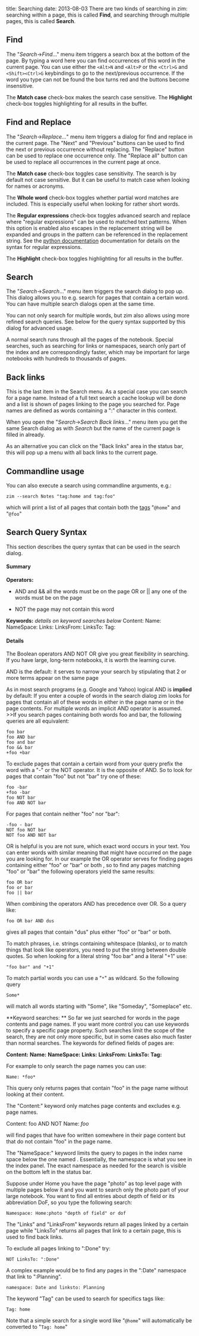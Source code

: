title: Searching
date: 2013-08-03
There are two kinds of searching in zim: searching within a page, this is called **Find**, and searching through multiple pages, this is called **Search**.

Find
----
The "*Search*->*Find*..." menu item  triggers a search box at the bottom of the page. By typing a word here you can find occurrences of this word in the current page. You can use either the ``<Alt>N`` and ``<Alt>P`` or the ``<Ctrl>G`` and ``<Shift><Ctrl>G`` keybindings to go to the next/previous occurrence. If the word you type can not be found the box turns red and the buttons become insensitive.

The **Match case** check-box makes the search case sensitive. The **Highlight** check-box toggles highlighting for all results in the buffer.

Find and Replace
----------------
The "*Search*->*Replace...*" menu item triggers a dialog for find and replace in the current page. The "Next" and "Previous" buttons can be used to find the next or previous occurrence without replacing. The "Replace" button can be used to replace one occurrence only. The "Replace all" button can be used to replace all occurrences in the current page at once.

The **Match case** check-box toggles case sensitivity. The search is by default not case sensitive. But it can be useful to match case when looking for names or acronyms.

The **Whole word** check-box toggles whether partial word matches are included. This is especially useful when looking for rather short words.

The **Regular expressions** check-box toggles advanced search and replace where "regular expressions" can be used to matched text patterns. When this option is enabled also escapes in the replacement string will be expanded and groups in the pattern can be referenced in the replacement string. See the [python documentation](http://docs.python.org/library/re.html) documentation for details on the syntax for regular expressions.

The **Highlight** check-box toggles highlighting for all results in the buffer.

Search
------
The "*Search*->*Search*..." menu item triggers the search dialog to pop up. This dialog allows you to e.g. search for pages that contain a certain word. You can have multiple search dialogs open at the same time. 

You can not only search for multiple words, but zim also allows using more refined search queries. See below for the query syntax supported by this dialog for advanced usage.

A normal search runs through all the pages of the notebook. Special searches, such as searching for links or namespaces, search only part of the index and are correspondingly faster, which may be important for large notebooks with hundreds to thousands of pages.

Back links
----------
This is the last item in the Search menu. As a special case you can search for a page name. Instead of a full text search a cache lookup will be done and a list is shown of pages linking to the page you searched for. Page names are defined as words containing a ":" character in this context.

When you open the "*Search*->*Search Back links*..." menu item you get the same Search dialog as with *Search* but the name of the current page is filled in already. 

As an alternative you can click on the "Back links" area in the status bar, this will pop up a menu with all back links to the current page.


Commandline usage
-----------------
You can also execute a search using commandline arguments, e.g.:

	zim --search Notes "tag:home and tag:foo"

which will print a list of all pages that contain both the [tags](./Tags.markdown) "``@home``" and "``@foo``"


Search Query Syntax
-------------------
This section describes the query syntax that can be used in the search dialog.

#### Summary

**Operators:**
+ AND and &&	all the words  must be on the page
OR or ||			any one of the words must be on the page
- NOT			the page may not contain this word

**Keywords:**	*details on keyword searches below*
Content:
Name:
NameSpace:
Links:
LinksFrom:
LinksTo:
Tag:


#### Details
The Boolean operators AND NOT OR give you great flexibility in searching. If you have large, long-term notebooks, it is worth the learning curve.

AND is the default: it serves to narrow your search by stipulating that 2 or more terms appear on the same page

As in most search programs (e.g. Google and Yahoo) logical AND is **implied** by default: If you enter a couple of words in the search dialog zim looks for pages that contain all of these words in either in the page name or in the page contents. For multiple words an implicit AND operator is assumed. >>If you search pages containing both words foo and bar, the following queries are all equivalent:

	foo bar
	foo AND bar
	foo and bar
	foo && bar
	+foo +bar

To exclude pages that contain a certain word from your query prefix the word with a "-" or the NOT operator. It is the opposite of AND. So to look for pages that contain "foo" but not "bar" try one of these:

	foo -bar
	+foo -bar
	foo NOT bar
	foo AND NOT bar

For pages that contain neither "foo" nor "bar":

	-foo - bar
	NOT foo NOT bar
	NOT foo AND NOT bar

OR is helpful is you are not sure, which exact word occurs in your text. You can enter words with similar meaning that might have occurred on the page you are looking for.
In our example the OR operator serves for finding pages containing either "foo" or "bar" or both , so to find any pages matching "foo" or "bar" the following operators yield the same results:

	foo OR bar
	foo or bar
	foo || bar

When combining the operators AND has precedence over OR. So a query like:

``foo OR bar AND dus``

gives all pages that contain "dus" plus either "foo" or "bar" or both.

To match phrases, i.e. strings containing whitespace (blanks), or to match things that look like operators, you need to put the string between double quotes. So when looking for a literal string "foo bar" and a literal "+1" use:

``"foo bar" and "+1"``

To match partial words you can use a "``*``" as wildcard. So the following query 

	Some*

will match all words starting with "Some", like "Someday", "Someplace" etc.


**Keyword searches: **
So far we just searched for words in the page contents and page names. If you want more control you can use keywords to specify a specific page property. Such searches limit the scope of the search, they are not only more specific, but in some cases also much faster than normal searches.  The keywords for defined fields of pages are:
 
**Content:**
**Name:**
**NameSpace:**
**Links:**
**LinksFrom:**
**LinksTo:**
**Tag:**

 For example to only search the page names you can use:

	Name: *foo*

This query only returns pages that contain "foo" in the page name without looking at their content. 

The "Content:" keyword only matches page contents and excludes e.g. page names.

 Content: foo AND NOT Name: *foo*

will find pages that have foo written somewhere in their page content but that do not contain "foo" in the page name.

The "NameSpace:" keyword limits the query to pages in the index name space below the one named . Essentially, the namespace is what you see in the index panel. The exact namespace as needed for the search is visible on the bottom left in the status bar.

Suppose under Home you have the page "photo" as top level page with multiple pages below it and you want to search only the photo part of your large notebook. You want to find all entries about depth of field or its abbreviation DoF, so you type the following search: 

``Namespace: Home:photo "depth of field" or dof``

The "Links" and "LinksFrom" keywords return all pages linked by a certain page while "LinksTo" returns all pages that link to a certain page, this is used to find back links.

To exclude all pages linking to ":Done" try:

	NOT LinksTo: ":Done"

A complex example would be to find any pages in the ":Date" namespace that link to ":Planning". 

	namespace: Date and linksto: Planning

The keyword "Tag" can be used to search for specifics tags like:
	
	Tag: home

Note that a simple search for a single word like "``@home``" will automatically be converted to "``Tag: home``"

